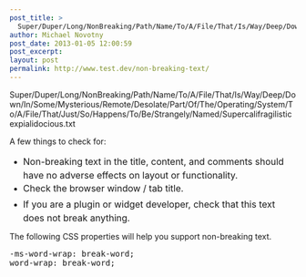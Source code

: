 ```yaml
---
post_title: >
  Super/Duper/Long/NonBreaking/Path/Name/To/A/File/That/Is/Way/Deep/Down/In/Some/Mysterious/Remote/Desolate/Part/Of/The/Operating/System/To/A/File/That/Just/So/Happens/To/Be/Strangely/Named/Supercalifragilisticexpialidocious.txt
author: Michael Novotny
post_date: 2013-01-05 12:00:59
post_excerpt:
layout: post
permalink: http://www.test.dev/non-breaking-text/
---
```

Super/Duper/Long/NonBreaking/Path/Name/To/A/File/That/Is/Way/Deep/Down/In/Some/Mysterious/Remote/Desolate/Part/Of/The/Operating/System/To/A/File/That/Just/So/Happens/To/Be/Strangely/Named/Supercalifragilisticexpialidocious.txt

A few things to check for:
<ul>
	<li><span style="line-height: 1.714285714; font-size: 1rem;">Non-breaking text in the title, content, and comments should have no adverse effects on layout or functionality.</span></li>
	<li><span style="line-height: 1.714285714; font-size: 1rem;">Check the browser window / tab title.</span></li>
	<li><span style="line-height: 1.714285714; font-size: 1rem;">If you are a plugin or widget developer, check that this text does not break anything.</span></li>
</ul>
The following CSS properties will help you support non-breaking text.
<pre>-ms-word-wrap: break-word;
word-wrap: break-word;</pre>
&nbsp;